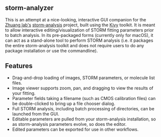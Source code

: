 ## storm-analyzer ##
This is an attempt at a nice-looking, interactive GUI companion for the [Zhuang lab's](http://zhuang.harvard.edu/) 
[storm-analysis](https://github.com/ZhuangLab/storm-analysis/) project, built using the [Kivy](https://github.com/kivy/kivy)
toolkit. It is meant to allow interactive editing/visualization of STORM fitting parameters prior to batch analysis.
In its pre-packaged forms (currently only for macOS), it can act as a stand-alone tool to perform STORM analysis
(i.e. it packages the entire storm-analysis toolkit and does not require users to do any package installation or 
use the commandline).

## Features ##
- Drag-and-drop loading of images, STORM parameters, or molecule list files.
- Image viewer supports zoom, pan, and dragging to view the results of your fitting.
- Parameter fields taking a filename (such as CMOS calibration files) can be double-clicked to bring up a file chooser dialog.
- Full STORM analysis, including batch processing of directories, can be launched from the GUI.
- Editable parameters are pulled from your storm-analysis installation, so as storm-analysis parameters evolve, so does the editor.
- Edited parameters can be exported for use in other workflows.




